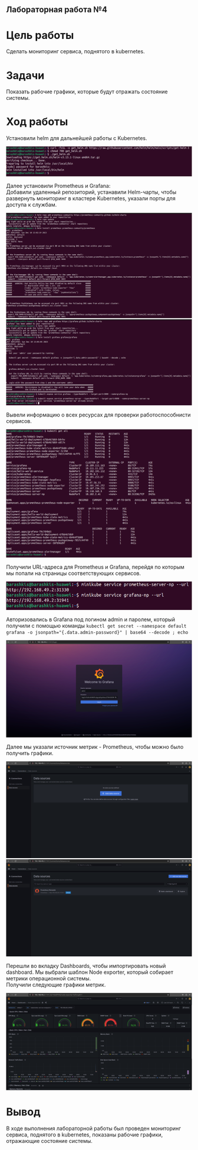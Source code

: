 ## Лабораторная работа №4
# Цель работы
Сделать мониторинг сервиса, поднятого в kubernetes.
# Задачи
Показать рабочие графики, которые будут отражать состояние системы.

# Ход работы
Установили helm для дальнейшей работы с Kubernetes.

![helm](img/1.png)

Далее установили Prometheus и Grafana: \
Добавили удаленный репозиторий, устанавили Helm-чарты, чтобы развернуть мониторинг в кластере Kubernetes, указали порты для доступа к службам.

![helm](img/2.png) \
![helm](img/3.png)

Вывели информацию о всех ресурсах для проверки работоспособнисти сервисов.

![helm](img/4.png)

Получили URL-адреса для Prometheus и Grafana, перейдя по которым мы попали на страницы соответствующих сервисов.

![helm](img/5.png)

Авторизовались в Grafana под логином admin и паролем, который получили с помощью команды ```kubectl get secret --namespace default grafana -o jsonpath="{.data.admin-password}" | base64 --decode ; echo```

![helm](img/6.png)

Далее мы указали источник метрик - Prometheus, чтобы можно было получить графики.

![helm](img/7.png)
![helm](img/8.png)

Перешли во вкладку Dashboards, чтобы импортировать новый dashboard. Мы выбрали шаблон Node exporter, который собирает метрики операционной системы. \
Получили следующие графики метрик.

![helm](img/9.png)

# Вывод
В ходе выполнения лабораторной работы был проведен мониторинг сервиса, поднятого в kubernetes, показаны рабочие графики, отражающие состояние системы.
